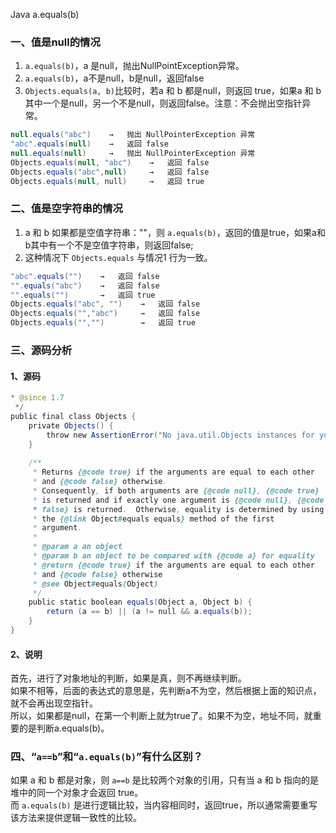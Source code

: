 Java a.equals(b)
<a name="XOBOz"></a>
### 一、值是null的情况

1. `a.equals(b)`，a 是null，抛出NullPointException异常。
2. `a.equals(b)`，a不是null，b是null，返回false
3. `Objects.equals(a, b)`比较时，若a 和 b 都是null，则返回 true，如果a 和 b 其中一个是null，另一个不是null，则返回false。注意：不会抛出空指针异常。
```java
null.equals("abc")    →   抛出 NullPointerException 异常
"abc".equals(null)    →   返回 false
null.equals(null)     →   抛出 NullPointerException 异常
Objects.equals(null, "abc")    →   返回 false
Objects.equals("abc",null)     →   返回 false
Objects.equals(null, null)     →   返回 true
```
<a name="zJvmU"></a>
### 二、值是空字符串的情况

1. a 和 b 如果都是空值字符串：""，则 `a.equals(b)`，返回的值是true，如果a和b其中有一个不是空值字符串，则返回false;
2. 这种情况下 `Objects.equals` 与情况1 行为一致。
```java
"abc".equals("")    →   返回 false
"".equals("abc")    →   返回 false
"".equals("")       →   返回 true
Objects.equals("abc", "")    →   返回 false
Objects.equals("","abc")     →   返回 false
Objects.equals("","")        →   返回 true
```
<a name="LSAX3"></a>
### 三、源码分析
<a name="MrTvc"></a>
#### 1、源码
```java
* @since 1.7
 */
public final class Objects {
    private Objects() {
        throw new AssertionError("No java.util.Objects instances for you!");
    }
 
    /**
     * Returns {@code true} if the arguments are equal to each other
     * and {@code false} otherwise.
     * Consequently, if both arguments are {@code null}, {@code true}
     * is returned and if exactly one argument is {@code null}, {@code
     * false} is returned.  Otherwise, equality is determined by using
     * the {@link Object#equals equals} method of the first
     * argument.
     *
     * @param a an object
     * @param b an object to be compared with {@code a} for equality
     * @return {@code true} if the arguments are equal to each other
     * and {@code false} otherwise
     * @see Object#equals(Object)
     */
    public static boolean equals(Object a, Object b) {
        return (a == b) || (a != null && a.equals(b));
    }
}
```
<a name="NGzuj"></a>
#### 2、说明
首先，进行了对象地址的判断，如果是真，则不再继续判断。<br />如果不相等，后面的表达式的意思是，先判断a不为空，然后根据上面的知识点，就不会再出现空指针。<br />所以，如果都是null，在第一个判断上就为true了。如果不为空，地址不同，就重要的是判断a.equals(b)。
<a name="sQ71L"></a>
### 四、“`a==b`”和“`a.equals(b)`”有什么区别？
如果 a 和 b 都是对象，则 `a==b` 是比较两个对象的引用，只有当 a 和 b 指向的是堆中的同一个对象才会返回 true。<br />而 `a.equals(b)` 是进行逻辑比较，当内容相同时，返回true，所以通常需要重写该方法来提供逻辑一致性的比较。
